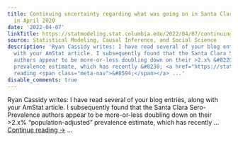 ```yaml
---
title: Continuing uncertainty regarding what was going on in Santa Clara county, California,
  in April 2020
date: '2022-04-07'
linkTitle: https://statmodeling.stat.columbia.edu/2022/04/07/continuing-uncertainty-regarding-what-was-going-on-in-santa-clara-county-california-in-april-2020/
source: Statistical Modeling, Causal Inference, and Social Science
description: 'Ryan Cassidy writes: I have read several of your blog entries, along
  with your AmStat article. I subsequently found that the Santa Clara Sero-Prevalence
  authors appear to be more-or-less doubling down on their >2.x% &#8220;population-adjusted&#8221;
  prevalence estimate, which has recently &#8230; <a href="https://statmodeling.stat.columbia.edu/2022/04/07/continuing-uncertainty-regarding-what-was-going-on-in-santa-clara-county-california-in-april-2020/">Continue
  reading <span class="meta-nav">&#8594;</span></a> ...'
disable_comments: true
---
```

Ryan Cassidy writes: I have read several of your blog entries, along with your AmStat article. I subsequently found that the Santa Clara Sero-Prevalence authors appear to be more-or-less doubling down on their >2.x% &#8220;population-adjusted&#8221; prevalence estimate, which has recently &#8230; <a href="https://statmodeling.stat.columbia.edu/2022/04/07/continuing-uncertainty-regarding-what-was-going-on-in-santa-clara-county-california-in-april-2020/">Continue reading <span class="meta-nav">&#8594;</span></a> ...
